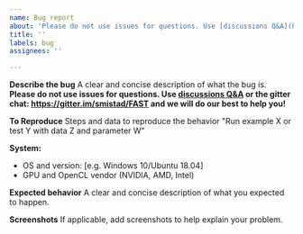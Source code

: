 ```yaml
---
name: Bug report
about: 'Please do not use issues for questions. Use [discussions Q&A](https://github.com/smistad/FAST/discussions/new?category=q-a) or the [gitter chat](https://gitter.im/smistad/FAST) instead. https://gitter.im/smistad/FAST'
title: ''
labels: bug
assignees: ''

---
```


**Describe the bug**
A clear and concise description of what the bug is. 
**Please do not use issues for questions. Use [discussions Q&A](https://github.com/smistad/FAST/discussions/new?category=q-a) or the gitter chat: https://gitter.im/smistad/FAST and we will do our best to help you!**

**To Reproduce**
Steps and data to reproduce the behavior
"Run example X or test Y with data Z and parameter W"

**System:**
- OS and version: [e.g. Windows 10/Ubuntu 18.04]
- GPU and OpenCL vendor (NVIDIA, AMD, Intel)

**Expected behavior**
A clear and concise description of what you expected to happen.

**Screenshots**
If applicable, add screenshots to help explain your problem.
